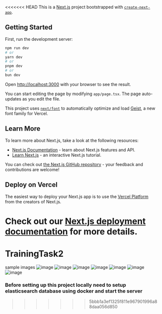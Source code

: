 <<<<<<< HEAD
This is a [Next.js](https://nextjs.org) project bootstrapped with [`create-next-app`](https://nextjs.org/docs/app/api-reference/cli/create-next-app).

## Getting Started

First, run the development server:

```bash
npm run dev
# or
yarn dev
# or
pnpm dev
# or
bun dev
```

Open [http://localhost:3000](http://localhost:3000) with your browser to see the result.

You can start editing the page by modifying `app/page.tsx`. The page auto-updates as you edit the file.

This project uses [`next/font`](https://nextjs.org/docs/app/building-your-application/optimizing/fonts) to automatically optimize and load [Geist](https://vercel.com/font), a new font family for Vercel.

## Learn More

To learn more about Next.js, take a look at the following resources:

- [Next.js Documentation](https://nextjs.org/docs) - learn about Next.js features and API.
- [Learn Next.js](https://nextjs.org/learn) - an interactive Next.js tutorial.

You can check out [the Next.js GitHub repository](https://github.com/vercel/next.js) - your feedback and contributions are welcome!

## Deploy on Vercel

The easiest way to deploy your Next.js app is to use the [Vercel Platform](https://vercel.com/new?utm_medium=default-template&filter=next.js&utm_source=create-next-app&utm_campaign=create-next-app-readme) from the creators of Next.js.

Check out our [Next.js deployment documentation](https://nextjs.org/docs/app/building-your-application/deploying) for more details.
=======
# TrainingTask2

sample images
![image](https://github.com/user-attachments/assets/101b2e3b-fe55-490f-8b45-822b1ede2d47)
![image](https://github.com/user-attachments/assets/d9e16315-7911-448b-9d31-d39fdfe70525)
![image](https://github.com/user-attachments/assets/d04e3299-5105-4103-ac39-a8cdf33a6a09)
![image](https://github.com/user-attachments/assets/5200be55-6be3-4fc2-8deb-5e19ce696789)
![image](https://github.com/user-attachments/assets/c3d722b9-d160-4e5e-9c38-f9e756ee8959)
![image](https://github.com/user-attachments/assets/a9a41893-917e-4540-967a-d677ac612310)
![image](https://github.com/user-attachments/assets/7408e4a0-0232-46d9-9c94-489ac3cd01d4)


### Before setting up this project locally need to setup elasticsearch database using docker and start the server
>>>>>>> 5bbb1a3ef1325f811e967901996a88daa056d850
